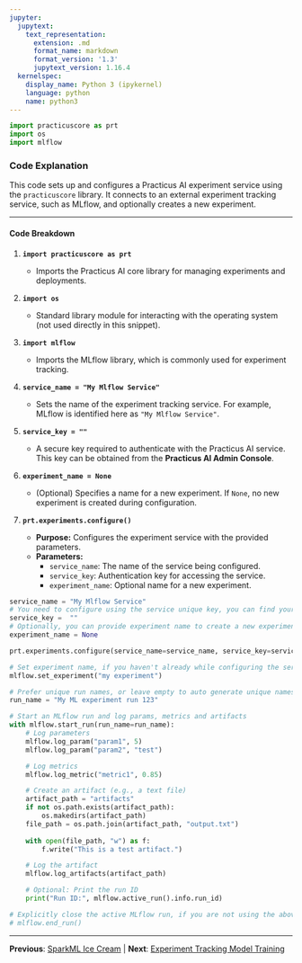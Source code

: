 ```yaml
---
jupyter:
  jupytext:
    text_representation:
      extension: .md
      format_name: markdown
      format_version: '1.3'
      jupytext_version: 1.16.4
  kernelspec:
    display_name: Python 3 (ipykernel)
    language: python
    name: python3
---
```


```python
import practicuscore as prt
import os
import mlflow
```

### Code Explanation

This code sets up and configures a Practicus AI experiment service using the `practicuscore` library. It connects to an external experiment tracking service, such as MLflow, and optionally creates a new experiment.

---

#### **Code Breakdown**

1. **`import practicuscore as prt`**
   - Imports the Practicus AI core library for managing experiments and deployments.

2. **`import os`**
   - Standard library module for interacting with the operating system (not used directly in this snippet).

3. **`import mlflow`**
   - Imports the MLflow library, which is commonly used for experiment tracking.

4. **`service_name = "My Mlflow Service"`**
   - Sets the name of the experiment tracking service. For example, MLflow is identified here as `"My Mlflow Service"`.

5. **`service_key = ""`**
   - A secure key required to authenticate with the Practicus AI service. This key can be obtained from the **Practicus AI Admin Console**.

6. **`experiment_name = None`**
   - (Optional) Specifies a name for a new experiment. If `None`, no new experiment is created during configuration.

7. **`prt.experiments.configure()`**
   - **Purpose:** Configures the experiment service with the provided parameters.
   - **Parameters:**
     - `service_name`: The name of the service being configured.
     - `service_key`: Authentication key for accessing the service.
     - `experiment_name`: Optional name for a new experiment.


```python
service_name = "My Mlflow Service"
# You need to configure using the service unique key, you can find your key on the "Practicus AI Admin Console" 
service_key =  ""
# Optionally, you can provide experiment name to create a new experiment while configuring
experiment_name = None
```

```python
prt.experiments.configure(service_name=service_name, service_key=service_key, experiment_name=experiment_name)
```

```python
# Set experiment name, if you haven't already while configuring the service
mlflow.set_experiment("my experiment")

# Prefer unique run names, or leave empty to auto generate unique names
run_name = "My ML experiment run 123"

# Start an MLflow run and log params, metrics and artifacts
with mlflow.start_run(run_name=run_name):
    # Log parameters
    mlflow.log_param("param1", 5)
    mlflow.log_param("param2", "test")

    # Log metrics
    mlflow.log_metric("metric1", 0.85)

    # Create an artifact (e.g., a text file)
    artifact_path = "artifacts"
    if not os.path.exists(artifact_path):
        os.makedirs(artifact_path)
    file_path = os.path.join(artifact_path, "output.txt")
    
    with open(file_path, "w") as f:
        f.write("This is a test artifact.")

    # Log the artifact
    mlflow.log_artifacts(artifact_path)

    # Optional: Print the run ID
    print("Run ID:", mlflow.active_run().info.run_id)

# Explicitly close the active MLflow run, if you are not using the above with keyword
# mlflow.end_run()
```


---

**Previous**: [SparkML Ice Cream](../../sparkml/sparkml-ice-cream.md) | **Next**: [Experiment Tracking Model Training](experiment-tracking-model-training.md)
